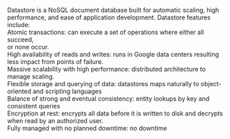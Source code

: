 Datastore is a NoSQL document database built for automatic scaling, high <br> performance, and ease of application development. Datastore features include:<br>
Atomic transactions: can execute a set of operations where either all succeed, <br> or none occur. <br>
High availability of reads and writes: runs in Google data centers resulting <br>
less impact from points of failure. <br>
Massive scalability with high performance: distributed architecture to manage scaling. <br>
Flexible storage and querying of data: datastores maps naturally to object-oriented and scripting languages <br>
Balance of strong and eventual consistency: entity lookups by key and consistent queries <br>
Encryption at rest: encrypts all data before it is written to disk and decrypts when read by an authorized user. <br>
Fully managed with no planned downtime: no downtime <br>

